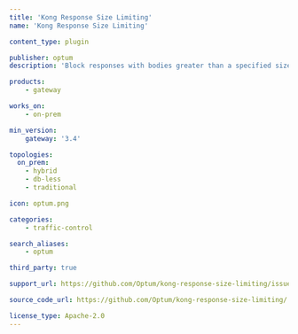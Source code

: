 ```yaml
---
title: 'Kong Response Size Limiting'
name: 'Kong Response Size Limiting'

content_type: plugin

publisher: optum
description: 'Block responses with bodies greater than a specified size'

products:
    - gateway

works_on:
    - on-prem

min_version:
    gateway: '3.4'

topologies:
  on_prem:
    - hybrid
    - db-less
    - traditional

icon: optum.png

categories:
    - traffic-control

search_aliases:
    - optum

third_party: true

support_url: https://github.com/Optum/kong-response-size-limiting/issues

source_code_url: https://github.com/Optum/kong-response-size-limiting/

license_type: Apache-2.0
---
```

